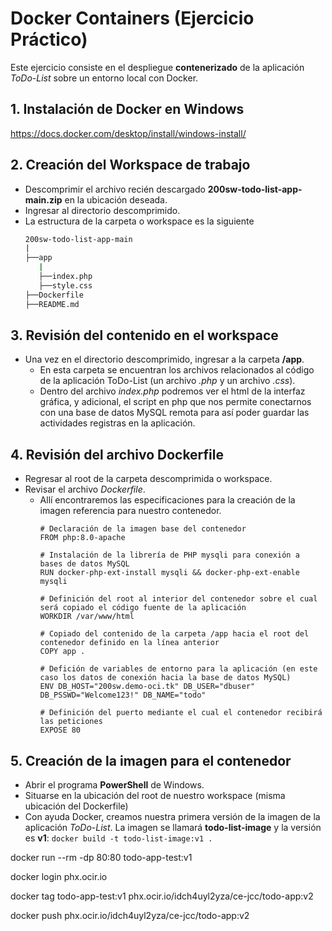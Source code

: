 # Docker Containers (Ejercicio Práctico)
Este ejercicio consiste en el despliegue **contenerizado** de la aplicación *ToDo-List* sobre un entorno local con Docker. 

## 1. Instalación de Docker en Windows
 https://docs.docker.com/desktop/install/windows-install/

## 2. Creación del Workspace de trabajo
- Descomprimir el archivo recién descargado **200sw-todo-list-app-main.zip** en la ubicación deseada.
- Ingresar al directorio descomprimido.
- La estructura de la carpeta o workspace es la siguiente
    ```bash
    200sw-todo-list-app-main
    |
    ├──app
       |
       ├──index.php
       ├──style.css
    ├──Dockerfile
    ├──README.md
    ```

## 3. Revisión del contenido en el workspace
- Una vez en el directorio descomprimido, ingresar a la carpeta **/app**.
    - En esta carpeta se encuentran los archivos relacionados al código de la aplicación ToDo-List (un archivo *.php* y un archivo *.css*).
    - Dentro del archivo *index.php* podremos ver el html de la interfaz gráfica, y adicional, el script en php que nos permite conectarnos con una base de datos MySQL remota para así poder guardar las actividades registras en la aplicación.

## 4. Revisión del archivo Dockerfile
- Regresar al root de la carpeta descomprimida o workspace.
- Revisar el archivo *Dockerfile*.
    - Allí encontraremos las especificaciones para la creación de la imagen referencia para nuestro contenedor.
        ```
        # Declaración de la imagen base del contenedor 
        FROM php:8.0-apache

        # Instalación de la librería de PHP mysqli para conexión a bases de datos MySQL
        RUN docker-php-ext-install mysqli && docker-php-ext-enable mysqli

        # Definición del root al interior del contenedor sobre el cual será copiado el código fuente de la aplicación
        WORKDIR /var/www/html

        # Copiado del contenido de la carpeta /app hacia el root del contenedor definido en la línea anterior
        COPY app .

        # Defición de variables de entorno para la aplicación (en este caso los datos de conexión hacia la base de datos MySQL)
        ENV DB_HOST="200sw.demo-oci.tk" DB_USER="dbuser" DB_PSSWD="Welcome123!" DB_NAME="todo"

        # Definición del puerto mediante el cual el contenedor recibirá las peticiones
        EXPOSE 80
        ```

## 5. Creación de la imagen para el contenedor
- Abrir el programa **PowerShell** de Windows.
- Situarse en la ubicación del root de nuestro workspace (misma ubicación del Dockerfile)
- Con ayuda Docker, creamos nuestra primera versión de la imagen de la aplicación *ToDo-List*. La imagen se llamará **todo-list-image** y la versión es **v1**:
     `docker build -t todo-list-image:v1 .`

docker run --rm -dp 80:80 todo-app-test:v1

docker login phx.ocir.io

docker tag todo-app-test:v1 phx.ocir.io/idch4uyl2yza/ce-jcc/todo-app:v2

docker push phx.ocir.io/idch4uyl2yza/ce-jcc/todo-app:v2
